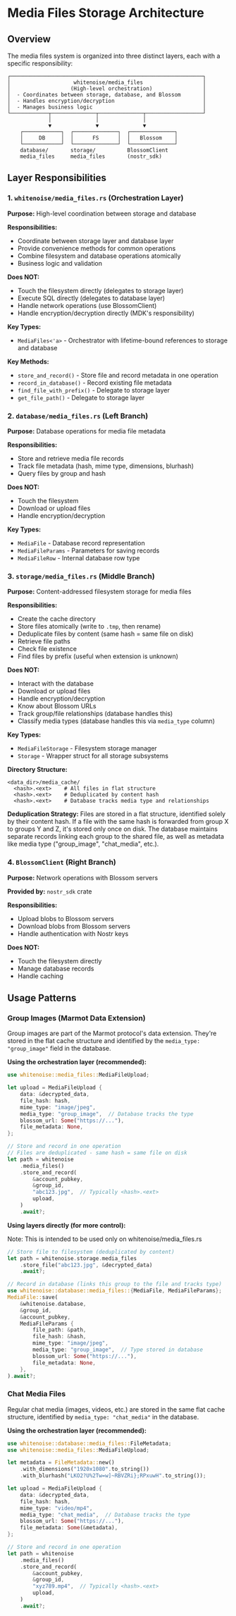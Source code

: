 # Media Files Storage Architecture

## Overview

The media files system is organized into three distinct layers, each with a specific responsibility:

```
┌─────────────────────────────────────────────────────────────┐
│                    whitenoise/media_files                   │
│                   (High-level orchestration)                │
│  - Coordinates between storage, database, and Blossom       │
│  - Handles encryption/decryption                            │
│  - Manages business logic                                   │
└────────────┬──────────────┬──────────────┬──────────────────┘
             │              │              │
             ▼              ▼              ▼
    ┌────────────┐  ┌──────────────┐  ┌──────────────┐
    │     DB     │  │      FS      │  │   Blossom    │
    └────────────┘  └──────────────┘  └──────────────┘
    database/       storage/          BlossomClient
    media_files     media_files       (nostr_sdk)
```

## Layer Responsibilities

### 1. `whitenoise/media_files.rs` (Orchestration Layer)

**Purpose:** High-level coordination between storage and database

**Responsibilities:**

- Coordinate between storage layer and database layer
- Provide convenience methods for common operations
- Combine filesystem and database operations atomically
- Business logic and validation

**Does NOT:**

- Touch the filesystem directly (delegates to storage layer)
- Execute SQL directly (delegates to database layer)
- Handle network operations (use BlossomClient)
- Handle encryption/decryption directly (MDK's responsibility)

**Key Types:**

- `MediaFiles<'a>` - Orchestrator with lifetime-bound references to storage and database

**Key Methods:**

- `store_and_record()` - Store file and record metadata in one operation
- `record_in_database()` - Record existing file metadata
- `find_file_with_prefix()` - Delegate to storage layer
- `get_file_path()` - Delegate to storage layer

### 2. `database/media_files.rs` (Left Branch)

**Purpose:** Database operations for media file metadata

**Responsibilities:**

- Store and retrieve media file records
- Track file metadata (hash, mime type, dimensions, blurhash)
- Query files by group and hash

**Does NOT:**

- Touch the filesystem
- Download or upload files
- Handle encryption/decryption

**Key Types:**

- `MediaFile` - Database record representation
- `MediaFileParams` - Parameters for saving records
- `MediaFileRow` - Internal database row type

### 3. `storage/media_files.rs` (Middle Branch)

**Purpose:** Content-addressed filesystem storage for media files

**Responsibilities:**

- Create the cache directory
- Store files atomically (write to `.tmp`, then rename)
- Deduplicate files by content (same hash = same file on disk)
- Retrieve file paths
- Check file existence
- Find files by prefix (useful when extension is unknown)

**Does NOT:**

- Interact with the database
- Download or upload files
- Handle encryption/decryption
- Know about Blossom URLs
- Track group/file relationships (database handles this)
- Classify media types (database handles this via `media_type` column)

**Key Types:**

- `MediaFileStorage` - Filesystem storage manager
- `Storage` - Wrapper struct for all storage subsystems

**Directory Structure:**

```
<data_dir>/media_cache/
  <hash>.<ext>    # All files in flat structure
  <hash>.<ext>    # Deduplicated by content hash
  <hash>.<ext>    # Database tracks media type and relationships
```

**Deduplication Strategy:**
Files are stored in a flat structure, identified solely by their content hash. If a file
with the same hash is forwarded from group X to groups Y and Z, it's stored only once
on disk. The database maintains separate records linking each group to the shared file,
as well as metadata like media type ("group_image", "chat_media", etc.).

### 4. `BlossomClient` (Right Branch)

**Purpose:** Network operations with Blossom servers

**Provided by:** `nostr_sdk` crate

**Responsibilities:**

- Upload blobs to Blossom servers
- Download blobs from Blossom servers
- Handle authentication with Nostr keys

**Does NOT:**

- Touch the filesystem directly
- Manage database records
- Handle caching

## Usage Patterns

### Group Images (Marmot Data Extension)

Group images are part of the Marmot protocol's data extension. They're stored in the flat
cache structure and identified by the `media_type: "group_image"` field in the database.

**Using the orchestration layer (recommended):**

```rust
use whitenoise::media_files::MediaFileUpload;

let upload = MediaFileUpload {
    data: &decrypted_data,
    file_hash: hash,
    mime_type: "image/jpeg",
    media_type: "group_image",  // Database tracks the type
    blossom_url: Some("https://..."),
    file_metadata: None,
};

// Store and record in one operation
// Files are deduplicated - same hash = same file on disk
let path = whitenoise
    .media_files()
    .store_and_record(
        &account_pubkey,
        &group_id,
        "abc123.jpg",  // Typically <hash>.<ext>
        upload,
    )
    .await?;
```

**Using layers directly (for more control):**

Note: This is intended to be used only on whitenoise/media_files.rs

```rust
// Store file to filesystem (deduplicated by content)
let path = whitenoise.storage.media_files
    .store_file("abc123.jpg", &decrypted_data)
    .await?;

// Record in database (links this group to the file and tracks type)
use whitenoise::database::media_files::{MediaFile, MediaFileParams};
MediaFile::save(
    &whitenoise.database,
    &group_id,
    &account_pubkey,
    MediaFileParams {
        file_path: &path,
        file_hash: &hash,
        mime_type: "image/jpeg",
        media_type: "group_image",  // Type stored in database
        blossom_url: Some("https://..."),
        file_metadata: None,
    },
).await?;
```

### Chat Media Files

Regular chat media (images, videos, etc.) are stored in the same flat cache structure,
identified by `media_type: "chat_media"` in the database.

**Using the orchestration layer (recommended):**

```rust
use whitenoise::database::media_files::FileMetadata;
use whitenoise::media_files::MediaFileUpload;

let metadata = FileMetadata::new()
    .with_dimensions("1920x1080".to_string())
    .with_blurhash("LKO2?U%2Tw=w]~RBVZRi};RPxuwH".to_string());

let upload = MediaFileUpload {
    data: &decrypted_data,
    file_hash: hash,
    mime_type: "video/mp4",
    media_type: "chat_media",  // Database tracks the type
    blossom_url: Some("https://..."),
    file_metadata: Some(&metadata),
};

// Store and record in one operation
let path = whitenoise
    .media_files()
    .store_and_record(
        &account_pubkey,
        &group_id,
        "xyz789.mp4",  // Typically <hash>.<ext>
        upload,
    )
    .await?;
```
